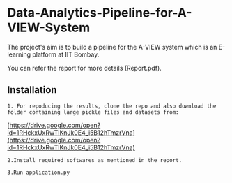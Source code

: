 # Data-Analytics-Pipeline-for-A-VIEW-System

The project's aim is to build a pipeline for the A-VIEW system which is an E-learning platform at IIT Bombay. 

You can refer the report for more details (Report.pdf).

## Installation

    1. For repoducing the results, clone the repo and also download the folder containing large pickle files and datasets from:

[https://drive.google.com/open?id=1RHckxUxRwTlKnJk0E4_i5B12hTmzrVna](https://drive.google.com/open?id=1RHckxUxRwTlKnJk0E4_i5B12hTmzrVna)

    2.Install required softwares as mentioned in the report.

    3.Run application.py 
